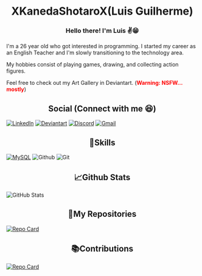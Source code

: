 # <center>XKanedaShotaroX(Luis Guilherme)</center> 

### <center> Hello there! I'm Luis ✌😁</center>

 I'm a 26 year old who got interested in programming. I started my career as an English Teacher and I'm slowly transitioning to the technology area.

My hobbies consist of playing games, drawing, and collecting action figures.

Feel free to check out my Art Gallery in Deviantart.
(<span style="color: red;">**Warning: NSFW... mostly**</span>)


## <center> Social (Connect with me 😆)</center>
[![LinkedIn](https://img.shields.io/badge/LinkedIn-000?style=for-the-badge&logo=linkedin&logoColor=FFF)](https://www.linkedin.com/in/luis-guilherme-093636257/)
[![Deviantart](https://img.shields.io/badge/deviantart-000.svg?&style=for-the-badge&logo=deviantart&logoColor=FFF)](https://www.deviantart.com/lun4ticlouis)
[![Discord](https://img.shields.io/badge/Discord-000?style=for-the-badge&logo=discord&logoColor=FFF)](https://https://discord.com/channels/@kaneda_shotaro/)
[![Gmail](https://img.shields.io/badge/Gmail-000?style=for-the-badge&logo=gmail&logoColor=FFF)](mailto:luis.professionaldev@gmail.com)

## <center>📖Skills</center>
[![MySQL](https://img.shields.io/badge/MySQL-000?style=for-the-badge&logo=mysql&logoColor=FFF)](https://www.mysql.com/downloads/)
![Github](https://img.shields.io/badge/Github-000?style=for-the-badge&logo=Github&logoColor=FFF)
![Git](https://img.shields.io/badge/Git-000?style=for-the-badge&logo=Git&logoColor=FFF)

## <center>📈Github Stats</center>

![GitHub Stats](https://github-readme-stats.vercel.app/api?username=XKanedaShotaroX&theme=transparent&bg_color=000&border_color=FFF&show_icons=true&icon_color=FFF&title_color=FFF&text_color=FFF&hide_title=true)

## <center>🎃My Repositories</center>
[![Repo Card](https://github-readme-stats.vercel.app/api/pin/?username=XKanedaShotaroX&repo=Jornada-DEV&bg_color=000&title_color=FFF&text_color=FFF)](https://github.com/XKanedaShotaroX/Jornada-DEV)

## <center>📚Contributions</center>
[![Repo Card](https://github-readme-stats.vercel.app/api/pin/?username=XKanedaShotaroX&repo=dio-lab-open-source&bg_color=000&title_color=FFF&text_color=FFF)](https://github.com/XKanedaShotaroX/dio-lab-open-source)
